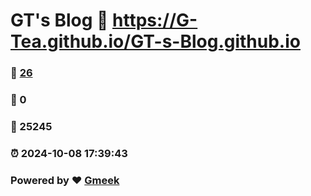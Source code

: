 # GT's Blog :link: https://G-Tea.github.io/GT-s-Blog.github.io 
### :page_facing_up: [26](https://G-Tea.github.io/GT-s-Blog.github.io/tag.html) 
### :speech_balloon: 0 
### :hibiscus: 25245 
### :alarm_clock: 2024-10-08 17:39:43 
### Powered by :heart: [Gmeek](https://github.com/Meekdai/Gmeek)
